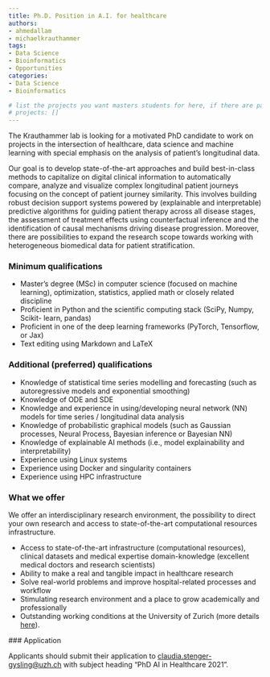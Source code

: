```yaml
---
title: Ph.D. Position in A.I. for healthcare
authors:
- ahmedallam
- michaelkrauthammer
tags: 
- Data Science
- Bioinformatics
- Opportunities
categories:
- Data Science
- Bioinformatics

# list the projects you want masters students for here, if there are pages for them
# projects: []
---
```


The Krauthammer lab is looking for a motivated PhD candidate to work on projects in the intersection of healthcare, data science and machine learning with special emphasis on the analysis of patient’s longitudinal data.

 

Our goal is to develop state-of-the-art approaches and build best-in-class methods to capitalize on digital clinical information to automatically compare, analyze and visualize complex longitudinal patient journeys focusing on the concept of patient journey similarity. This involves building robust decision support systems powered by (explainable and interpretable) predictive algorithms for guiding patient therapy across all disease stages, the assessment of treatment effects using counterfactual inference and the identification of causal mechanisms driving disease progression. Moreover, there are possibilities to expand the research scope towards working with heterogeneous biomedical data for patient stratification.

 

### Minimum qualifications

* Master’s degree (MSc) in computer science (focused on machine learning), optimization, statistics, applied math or closely related discipline
* Proficient in Python and the scientific computing stack (SciPy, Numpy, Scikit- learn, pandas)
* Proficient in one of the deep learning frameworks (PyTorch, Tensorflow, or Jax)
* Text editing using Markdown and LaTeX

### Additional (preferred) qualifications

* Knowledge of statistical time series modelling and forecasting (such as autoregressive models and exponential smoothing)
* Knowledge of ODE and SDE
* Knowledge and experience in using/developing neural network (NN) models for time series / longitudinal data analysis
* Knowledge of probabilistic graphical models (such as Gaussian processes, Neural Process, Bayesian inference or Bayesian NN)
* Knowledge of explainable AI methods (i.e., model explainability and interpretability)
* Experience using Linux systems
* Experience using Docker and singularity containers
* Experience using HPC infrastructure

### What we offer

We offer an interdisciplinary research environment, the possibility to direct your own research and access to state-of-the-art computational resources infrastructure.

* Access to state-of-the-art infrastructure (computational resources), clinical datasets and medical expertise domain-knowledge (excellent medical doctors and research scientists)
* Ability to make a real and tangible impact in healthcare research
* Solve real-world problems and improve hospital-related processes and workflow
* Stimulating research environment and a place to grow academically and professionally
* Outstanding working conditions at the University of Zurich (more details [here](https://www.uzh.ch/cmsssl/en/about/work.html#0-0)).

### Application

Applicants should submit their application to claudia.stenger-gysling@uzh.ch with subject heading “PhD AI in Healthcare 2021”.



